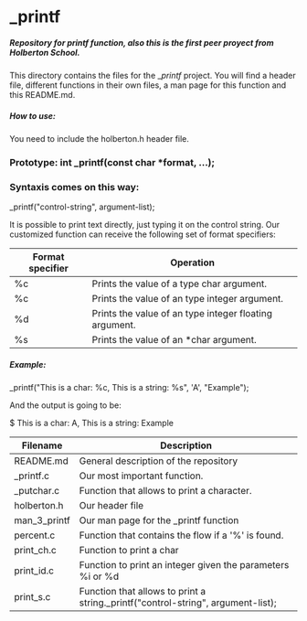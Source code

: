 # _printf
##### Repository for printf function, also this is the first peer proyect from Holberton School.

This directory contains the files for the __printf_ project. You will find a header file, different functions in their own files, a man page for this function and this README.md.

##### How to use:
You need to include the holberton.h header file.
### Prototype: int _printf(const char *format, ...);
### Syntaxis comes on this way: 

_printf("control-string", argument-list);

It is possible to print text directly, just typing it on the control string.
Our customized function can receive the following set of format specifiers:

Format specifier | Operation
---------------- | ---------
%c | Prints the value of a type char argument.
%c | Prints the value of an type integer argument.
%d | Prints the value of an type integer floating argument.
%s | Prints the value of an *char argument.

##### Example:
_printf("This is a char: %c, This is a string: %s", 'A', "Example");

And the output is going to be:

$ This is a char: A, This is a string: Example

Filename | Description
-------- | ----------
README.md | General description of the repository
_printf.c | Our most important function.
_putchar.c | Function that allows to print a character.
holberton.h | Our header file
man_3_printf | Our man page for the _printf function
percent.c | Function that contains the flow if a '%' is found.
print_ch.c |Function to print a char
print_id.c |Function to print an integer given the parameters %i or %d
print_s.c |Function that allows to print a string._printf("control-string", argument-list);

